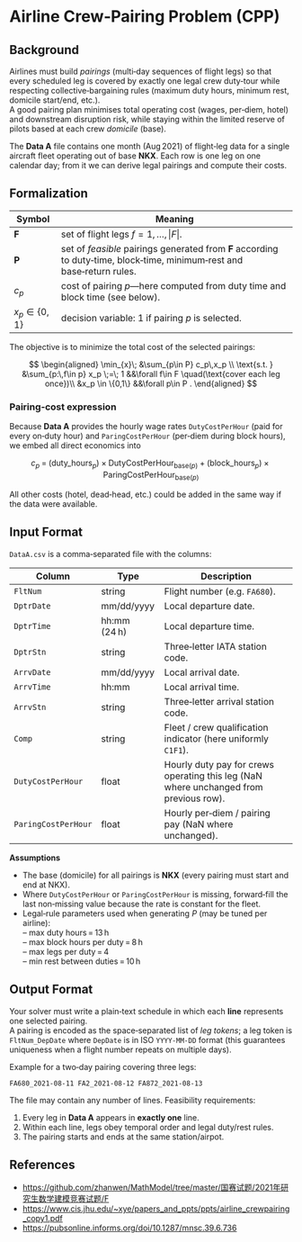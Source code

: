 # Airline Crew‑Pairing Problem (CPP)

## Background  
Airlines must build _pairings_ (multi‑day sequences of flight legs) so that every scheduled leg is covered by exactly one legal crew duty‑tour while respecting collective‑bargaining rules (maximum duty hours, minimum rest, domicile start/end, etc.).  
A good pairing plan minimises total operating cost (wages, per‑diem, hotel) and downstream disruption risk, while staying within the limited reserve of pilots based at each crew _domicile_ (base).

The **Data A** file contains one month (Aug 2021) of flight‑leg data for a single aircraft fleet operating out of base **NKX**. Each row is one leg on one calendar day; from it we can derive legal pairings and compute their costs.

## Formalization

| Symbol | Meaning |
| ------ | ------- |
| **F** | set of flight legs $f = 1,\dots,\|F\|$. |
| **P** | set of _feasible_ pairings generated from **F** according to duty‑time, block‑time, minimum‑rest and base‑return rules. |
| $c_p$ | cost of pairing $p$—here computed from duty time and block time (see below). |
| $x_p \in \{0,1\}$ | decision variable: 1 if pairing $p$ is selected. |

The objective is to minimize the total cost of the selected pairings:

$$
\begin{aligned}
\min_{x}\; &\sum_{p\in P} c_p\,x_p \\
\text{s.t. } &\sum_{p:\,f\in p} x_p \;=\; 1 &&\forall f\in F \quad(\text{cover each leg once})\\
             &x_p \in \{0,1\} &&\forall p\in P .
\end{aligned}
$$

### Pairing‑cost expression  

Because **Data A** provides the hourly wage rates `DutyCostPerHour` (paid for every on‑duty hour) and `ParingCostPerHour` (per‑diem during block hours), we embed all direct economics into

$$
c_p \;=\; (\text{duty\_hours}_p)\times\text{DutyCostPerHour}_{\text{base}(p)}
       + (\text{block\_hours}_p)\times\text{ParingCostPerHour}_{\text{base}(p)} 
$$

All other costs (hotel, dead‑head, etc.) could be added in the same way if the data were available.

## Input Format  

`DataA.csv` is a comma‑separated file with the columns:

| Column | Type | Description |
| ------ | ---- | ----------- |
| `FltNum` | string | Flight number (e.g. `FA680`). |
| `DptrDate` | mm/dd/yyyy | Local departure date. |
| `DptrTime` | hh:mm (24 h) | Local departure time. |
| `DptrStn` | string | Three‑letter IATA station code. |
| `ArrvDate` | mm/dd/yyyy | Local arrival date. |
| `ArrvTime` | hh:mm | Local arrival time. |
| `ArrvStn` | string | Three‑letter arrival station code. |
| `Comp` | string | Fleet / crew qualification indicator (here uniformly `C1F1`). |
| `DutyCostPerHour` | float | Hourly duty pay for crews operating this leg (NaN where unchanged from previous row). |
| `ParingCostPerHour` | float | Hourly per‑diem / pairing pay (NaN where unchanged). |

**Assumptions**

* The base (domicile) for all pairings is **NKX** (every pairing must start and end at NKX).  
* Where `DutyCostPerHour` or `ParingCostPerHour` is missing, forward‑fill the last non‑missing value because the rate is constant for the fleet.  
* Legal‑rule parameters used when generating $P$ (may be tuned per airline):  
  – max duty hours = 13 h  
  – max block hours per duty = 8 h  
  – max legs per duty = 4  
  – min rest between duties = 10 h  

## Output Format  

Your solver must write a plain‑text schedule in which each **line** represents one selected pairing.  
A pairing is encoded as the space‑separated list of _leg tokens_; a leg token is `FltNum_DepDate` where `DepDate` is in ISO `YYYY‑MM‑DD` format (this guarantees uniqueness when a flight number repeats on multiple days).

Example for a two‑day pairing covering three legs:

```
FA680_2021-08-11 FA2_2021-08-12 FA872_2021-08-13
```

The file may contain any number of lines. Feasibility requirements:

1. Every leg in **Data A** appears in **exactly one** line.  
2. Within each line, legs obey temporal order and legal duty/rest rules.  
3. The pairing starts and ends at the same station/airpot.

## References  
- https://github.com/zhanwen/MathModel/tree/master/国赛试题/2021年研究生数学建模竞赛试题/F
- https://www.cis.jhu.edu/~xye/papers_and_ppts/ppts/airline_crewpairing_copy1.pdf
- https://pubsonline.informs.org/doi/10.1287/mnsc.39.6.736


